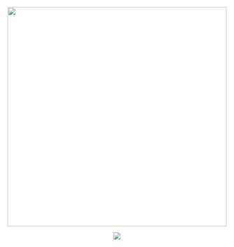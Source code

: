 <p align="center">
<img src='https://github.com/Maliyat-Lumya/Maliyat-Lumya/assets/146353754/9722d153-75dd-42be-8922-935707ee84a7' width='500'/>
</p>

<p align='center'>
<img src='https://readme-typing-svg.demolab.com?font=Fira+Code&pause=1000&color=C05F37&center=true&vCenter=true&random=false&width=435&lines=%F0%9F%99%8B%E2%80%8D%E2%99%80%EF%B8%8FWelcome+To+My+Github!'/>
</p>






